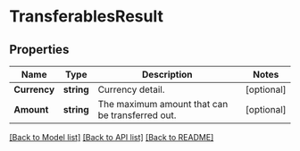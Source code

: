 # TransferablesResult

## Properties

Name | Type | Description | Notes
------------ | ------------- | ------------- | -------------
**Currency** | **string** | Currency detail. | [optional] 
**Amount** | **string** | The maximum amount that can be transferred out. | [optional] 

[[Back to Model list]](../README.md#documentation-for-models) [[Back to API list]](../README.md#documentation-for-api-endpoints) [[Back to README]](../README.md)


